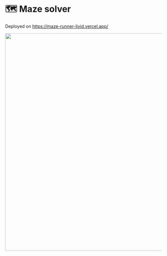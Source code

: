 # 🗺️ Maze solver

Deployed on https://maze-runner-livid.vercel.app/

<p align="center">
	<img src="https://i.imgur.com/iSW6t5e.png" width="700">
</p>
